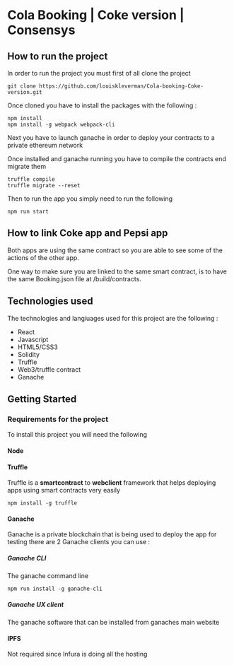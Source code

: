 
# Cola Booking | Coke version | Consensys

## How to run the project

In order to run the project you must first of all clone the project

```
git clone https://github.com/louiskleverman/Cola-booking-Coke-version.git
```

Once cloned you have to install the packages with the following :

```
npm install
npm install -g webpack webpack-cli
```

Next you have to launch ganache in order to deploy your contracts to a private ethereum network

Once installed and ganache running you have to compile the contracts end migrate them

```
truffle compile
truffle migrate --reset
```

Then to run the app you simply need to run the following 

```
npm run start
```

## How to link Coke app and Pepsi app

Both apps are using the same contract so you are able to see some of the actions of the other app.

One way to make sure you are linked to the same smart contract, is to have the same Booking.json file at /build/contracts.


## Technologies used

The technologies and langiuages used for this project are the following :
*   React
*   Javascript
*   HTML5/CSS3
*   Solidity
*   Truffle
*   Web3/truffle contract
*   Ganache

## Getting Started

### Requirements for the project 

To install this project you will need the following

#### Node

#### Truffle

Truffle is a **smartcontract** to **webclient** framework that helps deploying apps using smart contracts very easily 

```
npm install -g truffle
```

#### Ganache

Ganache is a private blockchain that is being used to deploy the app for testing
there are 2 Ganache clients you can use :

##### Ganache CLI

The ganache command line

```
npm run install -g ganache-cli
```
##### Ganache UX client

The ganache software that can be installed from ganaches main website

#### IPFS

Not required since Infura is doing all the hosting


